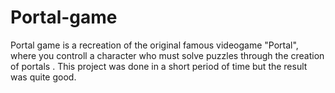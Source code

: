 # Portal-game
Portal game is a recreation of the original famous videogame "Portal", where you controll a character who must solve puzzles through the creation of portals . This project was done in a short period of time but the result was quite good.
